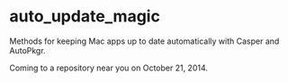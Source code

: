 auto_update_magic
=================

Methods for keeping Mac apps up to date automatically with Casper and AutoPkgr.

Coming to a repository near you on October 21, 2014.
